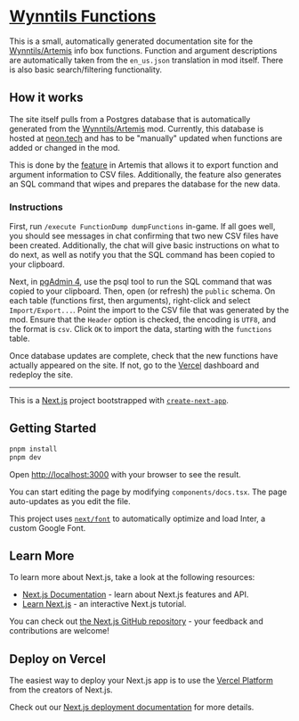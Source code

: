 # [Wynntils Functions](https://wynntils-functions.ryanzhou.dev/)

This is a small, automatically generated documentation site for the [Wynntils/Artemis](https://github.com/Wynntils/Artemis/) info box functions.
Function and argument descriptions are automatically taken from the `en_us.json` translation in mod itself.
There is also basic search/filtering functionality.

## How it works

The site itself pulls from a Postgres database that is automatically generated from the [Wynntils/Artemis](https://github.com/Wynntils/Artemis/) mod.
Currently, this database is hosted at [neon.tech](https://neon.tech) and has to be "manually" updated when functions are added or changed in the mod.

This is done by the [feature](https://github.com/Wynntils/Artemis/pull/1887) in Artemis that allows it to export function and argument information to CSV files.
Additionally, the feature also generates an SQL command that wipes and prepares the database for the new data.

### Instructions

First, run `/execute FunctionDump dumpFunctions` in-game.
If all goes well, you should see messages in chat confirming that two new CSV files have been created.
Additionally, the chat will give basic instructions on what to do next, as well as notify you that the SQL command has been copied to your clipboard.

Next, in [pgAdmin 4](https://www.pgadmin.org/download/), use the psql tool to run the SQL command that was copied to your clipboard.
Then, open (or refresh) the `public` schema. On each table (functions first, then arguments), right-click and select `Import/Export...`.
Point the import to the CSV file that was generated by the mod.
Ensure that the `Header` option is checked, the encoding is `UTF8`, and the format is `csv`.
Click `OK` to import the data, starting with the `functions` table.

Once database updates are complete, check that the new functions have actually appeared on the site.
If not, go to the [Vercel](https://vercel.com/dashboard) dashboard and redeploy the site.

-----------------

This is a [Next.js](https://nextjs.org/) project bootstrapped with [`create-next-app`](https://github.com/vercel/next.js/tree/canary/packages/create-next-app).

## Getting Started

```bash
pnpm install
pnpm dev
```

Open [http://localhost:3000](http://localhost:3000) with your browser to see the result.

You can start editing the page by modifying `components/docs.tsx`. The page auto-updates as you edit the file.

This project uses [`next/font`](https://nextjs.org/docs/basic-features/font-optimization) to automatically optimize and load Inter, a custom Google Font.

## Learn More

To learn more about Next.js, take a look at the following resources:

- [Next.js Documentation](https://nextjs.org/docs) - learn about Next.js features and API.
- [Learn Next.js](https://nextjs.org/learn) - an interactive Next.js tutorial.

You can check out [the Next.js GitHub repository](https://github.com/vercel/next.js/) - your feedback and contributions are welcome!

## Deploy on Vercel

The easiest way to deploy your Next.js app is to use the [Vercel Platform](https://vercel.com/new?utm_medium=default-template&filter=next.js&utm_source=create-next-app&utm_campaign=create-next-app-readme) from the creators of Next.js.

Check out our [Next.js deployment documentation](https://nextjs.org/docs/deployment) for more details.
